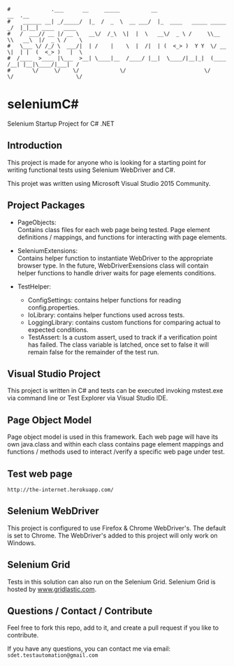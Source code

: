 ```                                                                      
#             .___      __     _____          __                         __  .__               
#    ______ __| _/_____/  |_  /  _  \  __ ___/  |_  ____   _____ _____ _/  |_|__| ____   ____  
#   /  ___// __ |/ __ \   __\/  /_\  \|  |  \   __\/  _ \ /     \\__  \\   __\  |/  _ \ /    \ 
#   \___ \/ /_/ \  ___/|  | /    |    \  |  /|  | (  <_> )  Y Y  \/ __ \|  | |  (  <_> )   |  \
#  /____  >____ |\___  >__| \____|__  /____/ |__|  \____/|__|_|  (____  /__| |__|\____/|___|  /
#       \/     \/    \/             \/                         \/     \/                    \/ 
```

# seleniumC#
Selenium Startup Project for C# .NET


Introduction
------------
This project is made for anyone who is looking for a starting point for writing functional tests using Selenium WebDriver and C#.

This projet was written using Microsoft Visual Studio 2015 Community.   


Project Packages
-----
* PageObjects:  
Contains class files for each web page being tested.  Page element definitions / mappings, and functions for interacting with page elements.
 
* SeleniumExtensions:  
Contains helper function to instantiate WebDriver to the appropriate browser type.  In the future, WebDriverExensions class will contain helper functions to handle driver waits for page elements conditions. 

* TestHelper:  
    - ConfigSettings: contains helper functions for reading config.properties.  
    - IoLibrary: contains helper functions used across tests.  
    - LoggingLibrary: contains custom functions for comparing actual to expected conditions.  
    - TestAssert: Is a custom assert, used to track if a verification point has failed.  The class variable is latched, once set to false it will remain false for the remainder of the test run. 


Visual Studio Project
-----
This project is written in C# and tests can be executed invoking mstest.exe via command line or Test Explorer via Visual Studio IDE. 


Page Object Model
-----
Page object model is used in this framework.  Each web page will have its own java.class and within each class contains page element mappings and functions / methods used to interact /verify a specific web page under test.  


Test web page
-----
    http://the-internet.herokuapp.com/      

 
Selenium WebDriver
------------
This project is configured to use Firefox & Chrome WebDriver's.  The default is set to Chrome.  The WebDriver's added to this project will only work on Windows.  


Selenium Grid
------------
Tests in this solution can also run on the Selenium Grid.  Selenium Grid is hosted by www.gridlastic.com.

Questions / Contact / Contribute
------------
Feel free to fork this repo, add to it, and create a pull request if you like to contribute.  

If you have any questions, you can contact me via email: `sdet.testautomation@gmail.com`
